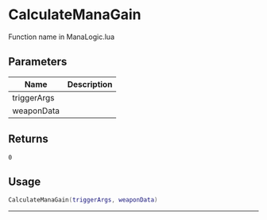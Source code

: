 # CalculateManaGain

Function name in ManaLogic.lua

## Parameters

| Name        | Description |
| ----------- | ----------- |
| triggerArgs |             |
| weaponData  |             |

## Returns

`0`

## Usage

```lua
CalculateManaGain(triggerArgs, weaponData)
```

---
